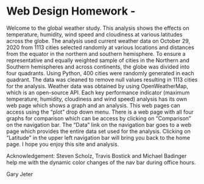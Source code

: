 # Web Design Homework - 





Welcome to the global weather study. This analysis shows the effects on temperature, humidity, wind speed and 
cloudiness at various latitudes across the globe. The analysis used current weather data on October 29, 2020 
from 1113 cities selected randomly at various locations and distances from the equator in the northern and 
southern hemisphere. To ensure a representative and equally weighted sample of cities in the Northern and Southern hemispheres
 and across continents, the globe was divided into four quadrants. Using Python, 400 cities were randomly generated in each 
quadrant. The data was cleaned to remove null values resulting in 1113 cities for the analysis. Weather data was obtained by 
using OpenWeatherMap, which is an open-source API. Each key performance indicator (maximum temperature, humidity, cloudiness and 
wind speed) analysis has its own web page which shows a graph and an analysis. This web pages can access using the “plot” drop down menu. 
There is a web page with all four graphs for comparison which can be access by clicking on “Comparison” on the navigation bar. 
The “Data” link on the navigation bar goes to a web page which provides the entire data set used for the analysis. Clicking on “Latitude” 
in the upper left navigation bar will bring you back to the home page. I hope you enjoy this site and analysis. 

Acknowledgement:  Steven Scholz, Travis Bostick and Michael Badinger help me with the dynamic color changes of the nav bar during office hours.


Gary Jeter